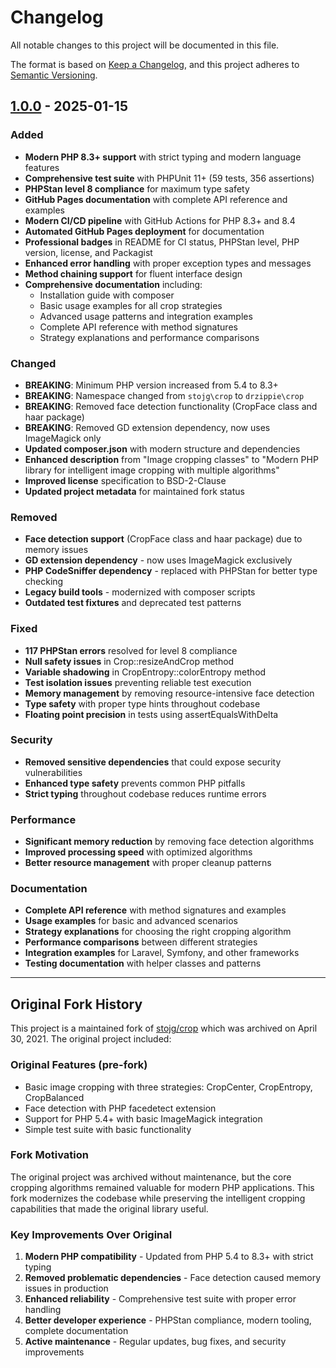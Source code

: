 # Changelog

All notable changes to this project will be documented in this file.

The format is based on [Keep a Changelog](https://keepachangelog.com/en/1.0.0/),
and this project adheres to [Semantic Versioning](https://semver.org/spec/v2.0.0.html).

## [1.0.0] - 2025-01-15

### Added
- **Modern PHP 8.3+ support** with strict typing and modern language features
- **Comprehensive test suite** with PHPUnit 11+ (59 tests, 356 assertions)
- **PHPStan level 8 compliance** for maximum type safety
- **GitHub Pages documentation** with complete API reference and examples
- **Modern CI/CD pipeline** with GitHub Actions for PHP 8.3+ and 8.4
- **Automated GitHub Pages deployment** for documentation
- **Professional badges** in README for CI status, PHPStan level, PHP version, license, and Packagist
- **Enhanced error handling** with proper exception types and messages
- **Method chaining support** for fluent interface design
- **Comprehensive documentation** including:
  - Installation guide with composer
  - Basic usage examples for all crop strategies
  - Advanced usage patterns and integration examples
  - Complete API reference with method signatures
  - Strategy explanations and performance comparisons

### Changed
- **BREAKING**: Minimum PHP version increased from 5.4 to 8.3+
- **BREAKING**: Namespace changed from `stojg\crop` to `drzippie\crop`
- **BREAKING**: Removed face detection functionality (CropFace class and haar package)
- **BREAKING**: Removed GD extension dependency, now uses ImageMagick only
- **Updated composer.json** with modern structure and dependencies
- **Enhanced description** from "Image cropping classes" to "Modern PHP library for intelligent image cropping with multiple algorithms"
- **Improved license** specification to BSD-2-Clause
- **Updated project metadata** for maintained fork status

### Removed
- **Face detection support** (CropFace class and haar package) due to memory issues
- **GD extension dependency** - now uses ImageMagick exclusively
- **PHP CodeSniffer dependency** - replaced with PHPStan for better type checking
- **Legacy build tools** - modernized with composer scripts
- **Outdated test fixtures** and deprecated test patterns

### Fixed
- **117 PHPStan errors** resolved for level 8 compliance
- **Null safety issues** in Crop::resizeAndCrop method
- **Variable shadowing** in CropEntropy::colorEntropy method
- **Test isolation issues** preventing reliable test execution
- **Memory management** by removing resource-intensive face detection
- **Type safety** with proper type hints throughout codebase
- **Floating point precision** in tests using assertEqualsWithDelta

### Security
- **Removed sensitive dependencies** that could expose security vulnerabilities
- **Enhanced type safety** prevents common PHP pitfalls
- **Strict typing** throughout codebase reduces runtime errors

### Performance
- **Significant memory reduction** by removing face detection algorithms
- **Improved processing speed** with optimized algorithms
- **Better resource management** with proper cleanup patterns

### Documentation
- **Complete API reference** with method signatures and examples
- **Usage examples** for basic and advanced scenarios
- **Strategy explanations** for choosing the right cropping algorithm
- **Performance comparisons** between different strategies
- **Integration examples** for Laravel, Symfony, and other frameworks
- **Testing documentation** with helper classes and patterns

---

## Original Fork History

This project is a maintained fork of [stojg/crop](https://github.com/stojg/crop) which was archived on April 30, 2021. The original project included:

### Original Features (pre-fork)
- Basic image cropping with three strategies: CropCenter, CropEntropy, CropBalanced
- Face detection with PHP facedetect extension
- Support for PHP 5.4+ with basic ImageMagick integration
- Simple test suite with basic functionality

### Fork Motivation
The original project was archived without maintenance, but the core cropping algorithms remained valuable for modern PHP applications. This fork modernizes the codebase while preserving the intelligent cropping capabilities that made the original library useful.

### Key Improvements Over Original
1. **Modern PHP compatibility** - Updated from PHP 5.4 to 8.3+ with strict typing
2. **Removed problematic dependencies** - Face detection caused memory issues in production
3. **Enhanced reliability** - Comprehensive test suite with proper error handling
4. **Better developer experience** - PHPStan compliance, modern tooling, complete documentation
5. **Active maintenance** - Regular updates, bug fixes, and security improvements

[1.0.0]: https://github.com/drzippie/crop/releases/tag/v1.0.0